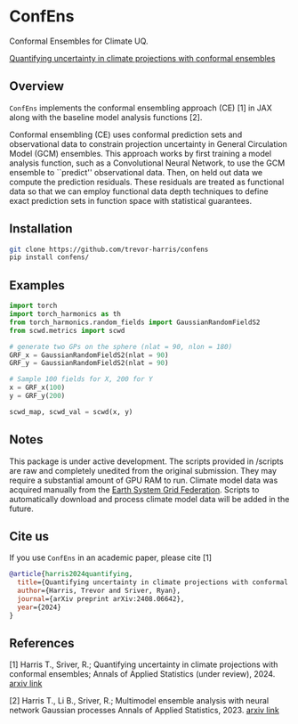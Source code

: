 # ConfEns

Conformal Ensembles for Climate UQ.

[Quantifying uncertainty in climate projections with conformal ensembles](https://arxiv.org/abs/2408.06642)

## Overview

`ConfEns` implements the conformal ensembling approach (CE) [1] in JAX along with the baseline model analysis functions [2]. 

Conformal ensembling (CE) uses conformal prediction sets and observational data to constrain projection uncertainty in General Circulation Model (GCM) ensembles. This approach works by first training a model analysis function, such as a Convolutional Neural Network, to use the GCM ensemble to ``predict'' observational data. Then, on held out data we compute the prediction residuals. These residuals are treated as functional data so that we can employ functional data depth techniques to define exact prediction sets in function space with statistical guarantees. 

## Installation
```bash
git clone https://github.com/trevor-harris/confens
pip install confens/
```

## Examples

```python
import torch
import torch_harmonics as th
from torch_harmonics.random_fields import GaussianRandomFieldS2
from scwd.metrics import scwd

# generate two GPs on the sphere (nlat = 90, nlon = 180)
GRF_x = GaussianRandomFieldS2(nlat = 90)
GRF_y = GaussianRandomFieldS2(nlat = 90)

# Sample 100 fields for X, 200 for Y
x = GRF_x(100)
y = GRF_y(200)

scwd_map, scwd_val = scwd(x, y)
```

## Notes
This package is under active development. The scripts provided in /scripts are raw and completely unedited from the original submission. They may require a substantial amount of GPU RAM to run. Climate model data was acquired manually from the [Earth System Grid Federation](https://esgf.github.io). Scripts to automatically download and process climate model data will be added in the future.

## Cite us

If you use `ConfEns` in an academic paper, please cite [1]

```bibtex
@article{harris2024quantifying,
  title={Quantifying uncertainty in climate projections with conformal ensembles},
  author={Harris, Trevor and Sriver, Ryan},
  journal={arXiv preprint arXiv:2408.06642},
  year={2024}
}
```
## References
<a id='1'>[1]</a>
Harris T., Sriver, R.; 
Quantifying uncertainty in climate projections with conformal ensembles;
Annals of Applied Statistics (under review), 2024. [arxiv link](https://arxiv.org/abs/2401.14657)

<a id="1">[2]</a>
Harris T., Li B., Sriver, R.; 
Multimodel ensemble analysis with neural network Gaussian processes
Annals of Applied Statistics, 2023. [arxiv link](https://arxiv.org/abs/2202.04152)


